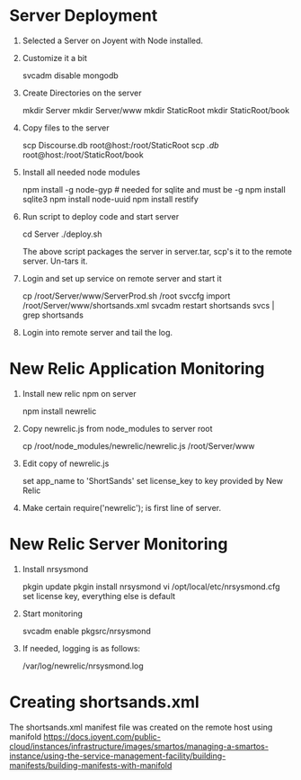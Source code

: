 Server Deployment
=================

1) Selected a Server on Joyent with Node installed.

2) Customize it a bit

	svcadm disable mongodb

3) Create Directories on the server

	mkdir Server
	mkdir Server/www
	mkdir StaticRoot
	mkdir StaticRoot/book
	
4) Copy files to the server

	scp Discourse.db root@host:/root/StaticRoot
	scp *.db* root@host:/root/StaticRoot/book
	
5) Install all needed node modules

	npm install -g node-gyp   # needed for sqlite and must be -g
	npm install sqlite3
	npm install node-uuid
	npm install restify
	
6) Run script to deploy code and start server

	cd Server
	./deploy.sh
	
	The above script packages the server in server.tar, 
	scp's it to the remote server.  Un-tars it.
	
7) Login and set up service on remote server and start it

	cp /root/Server/www/ServerProd.sh /root
	svccfg import /root/Server/www/shortsands.xml
	svcadm restart shortsands
	svcs | grep shortsands
	
7) Login into remote server and tail the log.


New Relic Application Monitoring
================================

1) Install new relic npm on server

	npm install newrelic
	
2) Copy newrelic.js from node_modules to server root

	cp /root/node_modules/newrelic/newrelic.js /root/Server/www
	
3) Edit copy of newrelic.js

	set app_name to 'ShortSands'
	set license_key to key provided by New Relic
	
4) Make certain require('newrelic'); is first line of server.


New Relic Server Monitoring
===========================

1) Install nrsysmond

	pkgin update
	pkgin install nrsysmond
	vi /opt/local/etc/nrsysmond.cfg
		set license key, everything else is default 
		
2) Start monitoring

	svcadm enable pkgsrc/nrsysmond
	
3) If needed, logging is as follows:

	/var/log/newrelic/nrsysmond.log
	

Creating shortsands.xml
=======================

The shortsands.xml manifest file was created on the remote host using manifold
https://docs.joyent.com/public-cloud/instances/infrastructure/images/smartos/managing-a-smartos-instance/using-the-service-management-facility/building-manifests/building-manifests-with-manifold

